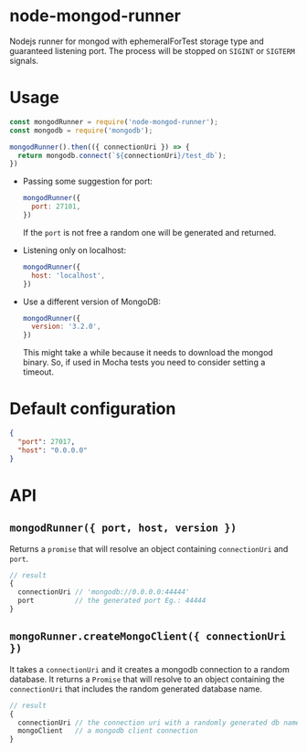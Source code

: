 # node-mongod-runner
Nodejs runner for mongod with ephemeralForTest storage type and guaranteed listening port.
The process will be stopped on `SIGINT` or `SIGTERM` signals.

# Usage

```javascript
const mongodRunner = require('node-mongod-runner');
const mongodb = require('mongodb');

mongodRunner().then(({ connectionUri }) => {
  return mongodb.connect(`${connectionUri}/test_db`);
})
```

- Passing some suggestion for port:

  ```javascript
  mongodRunner({
    port: 27101,
  })
  ```
  If the `port` is not free a random one will be generated and returned. 

- Listening only on localhost:
  ```javascript
  mongodRunner({
    host: 'localhost',
  })
  ```

- Use a different version of MongoDB:
  ```javascript
  mongodRunner({
    version: '3.2.0',
  })
  ```
  This might take a while because it needs to download the mongod binary.
  So, if used in Mocha tests you need to consider setting a timeout.

# Default configuration

```json
{
  "port": 27017,
  "host": "0.0.0.0"
}
```

# API

## `mongodRunner({ port, host, version })`

Returns a `promise` that will resolve an object containing `connectionUri` and `port`.
```javascript
// result
{
  connectionUri // 'mongodb://0.0.0.0:44444'
  port          // the generated port Eg.: 44444
}
```

## `mongoRunner.createMongoClient({ connectionUri })`

It takes a `connectionUri` and it creates a mongodb connection to a random database.
It returns a `Promise` that will resolve to an object containing the `connectionUri` that includes
the random generated database name.
```javascript
// result
{
  connectionUri // the connection uri with a randomly generated db name Eg.: 'mongodb://0.0.0.0:44444/test-db-a743afc5-1571-486a-b26b-982f40f27c32'
  mongoClient   // a mongodb client connection
}
```
